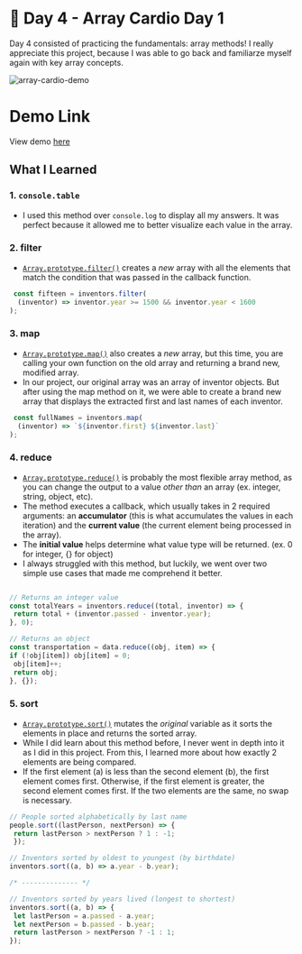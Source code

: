 # 💪 Day 4 - Array Cardio Day 1

Day 4 consisted of practicing the fundamentals: array methods! I really appreciate this project, because I was able to go back and familiarze myself again with key array concepts. 

![array-cardio-demo](https://i.ibb.co/5hXpvPt/Screen-Shot-2021-04-18-at-3-38-27-PM.png)

# Demo Link
View demo [here](https://sandaiiyahh.github.io/JavaScript30/04-Array%20Cardio%20Day%201/index.html)

## What I Learned

### 1. `console.table`
 - I used this method over `console.log` to display all my answers. It was perfect because it allowed me to better visualize each value in the array.

### 2. filter
 - [`Array.prototype.filter()`](https://developer.mozilla.org/en-US/docs/Web/JavaScript/Reference/Global_Objects/Array/filter) creates a *new* array with all the elements that match the condition that was passed in the callback function.
 
 ```javascript
  const fifteen = inventors.filter(
   (inventor) => inventor.year >= 1500 && inventor.year < 1600
);
  ```
  
### 3. map
 - [`Array.prototype.map()`](https://developer.mozilla.org/en-US/docs/Web/JavaScript/Reference/Global_Objects/Array/map) also creates a *new* array, but this time, you are calling your own function on the old array and returning a brand new, modified array.
 - In our project, our original array was an array of inventor objects. But after using the map method on it, we were able to create a brand new array that displays the extracted first and last names of each inventor.

 ```javascript
  const fullNames = inventors.map(
   (inventor) => `${inventor.first} ${inventor.last}`
);
  ```

### 4. reduce
 - [`Array.prototype.reduce()`](https://developer.mozilla.org/en-US/docs/Web/JavaScript/Reference/Global_Objects/Array/Reduce) is probably the most flexible array method, as you can change the output to a value *other than* an array (ex. integer, string, object, etc).
 - The method executes a callback, which usually takes in 2 required arguments: an **accumulator** (this is what accumulates the values in each iteration) and the **current value** (the current element being processed in the array). 
 - The **initial value** helps determine what value type will be returned. (ex. 0 for integer, {} for object)
 - I always struggled with this method, but luckily, we went over two simple use cases that made me comprehend it better. 
 
  ```javascript
  
 // Returns an integer value 
 const totalYears = inventors.reduce((total, inventor) => {
   return total + (inventor.passed - inventor.year);
}, 0); 

// Returns an object 
const transportation = data.reduce((obj, item) => {
  if (!obj[item]) obj[item] = 0;
   obj[item]++;
   return obj;
}, {});
  ```
  
### 5. sort
 - [`Array.prototype.sort()`](https://developer.mozilla.org/en-US/docs/Web/JavaScript/Reference/Global_Objects/Array/sort) mutates the *original* variable as it sorts the elements in place and returns the sorted array.
 - While I did learn about this method before, I never went in depth into it as I did in this project. From this, I learned more about how exactly 2 elements are being compared.
 - If the first element (a) is less than the second element (b), the first element comes first. Otherwise, if the first element is greater, the second element comes first. If the two elements are the same, no swap is necessary.
 
  ```javascript
  // People sorted alphabetically by last name
people.sort((lastPerson, nextPerson) => {
   return lastPerson > nextPerson ? 1 : -1;
   });
 
 // Inventors sorted by oldest to youngest (by birthdate)
 inventors.sort((a, b) => a.year - b.year);
 
 /* -------------- */
 
 // Inventors sorted by years lived (longest to shortest)
 inventors.sort((a, b) => {
   let lastPerson = a.passed - a.year;
   let nextPerson = b.passed - b.year;
   return lastPerson > nextPerson ? -1 : 1;
 });
 
  ```
 
 
 
 
 
 
 
 
 
 
